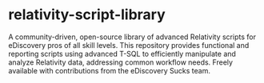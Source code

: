 # relativity-script-library
A community-driven, open-source library of advanced Relativity scripts for eDiscovery pros of all skill levels. This repository provides functional and reporting scripts using advanced T-SQL to efficiently manipulate and analyze Relativity data, addressing common workflow needs. Freely available with contributions from the eDiscovery Sucks team.
